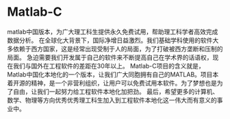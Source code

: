 # Matlab-C
matlab中国版本，为广大理工科生提供永久免费试用，帮助理工科学者高效完成数据分析。
     在全球化大背景下，国际净增日益激烈。我们基础学科使用的软件大多依赖于西方国家，这是经常出现受制于人的局面，为了打破被西方垄断和压制的局面。
  急迫需要我们开发属于自己的软件来不断提高自己在学术界的话语权，现在我们与国外在工程软件的差距在30年以上。
     Matlab-C项目的含义就是，Matlab中国化本地化的一个版本，让我们广大同胞拥有自己的MATLAB。项目本着开源的精神，是一个非营利组织，让用户可以免费试用本软件。为了梦想也是为了自由，让我们一起努力给工程软件本地化加把劲。
     最后，希望更多的计算机、数学、物理等方向优秀优秀理工科生加入到工程软件本地化这一伟大而有意义的事业中。
  
